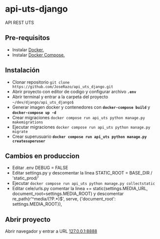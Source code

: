 # api-uts-django
API REST UTS

## Pre-requisitos

- Instalar [Docker.](https://www.docker.com/get-started)
- Instalar [Docker Compose.](https://docs.docker.com/compose/install/)

## Instalación

- Clonar repositorio `git clone https://github.com/JoseRazo/api_uts_django.git`
- Abrir proyecto con editor de codigo y configurar archivo **`.env`**
- Abrir terminal y entrar a la carpeta del proyecto `~/dev/django/api_uts_django$`
- Generar imagen docker y contenedores con **`docker-compose build`** y **`docker-compose up -d`**
- Crear migraciones `docker compose run api_uts python manage.py makemigrations`
- Ejecutar migraciones `docker compose run api_uts python manage.py migrate`
- Crear superusuario **`docker compose run api_uts python manage.py createsuperuser`**

## Cambios en produccion
- Editar .env DEBUG = FALSE
- Editar settings.py y descomentar la linea STATIC_ROOT = BASE_DIR / 'static_prod/'
- Ejecutar `docker compose run api_uts python manage.py collectstatic`
- Editar cele/urls.py comentar la linea += static(settings.MEDIA_URL, document_root=settings.MEDIA_ROOT) y descomentar re_path(r'^media/(?P<path>.*)$', serve, {'document_root': settings.MEDIA_ROOT}),

## Abrir proyecto

Abrir navegador y entrar a URL [127.0.0.1:8888](http://127.0.0.1:8080)